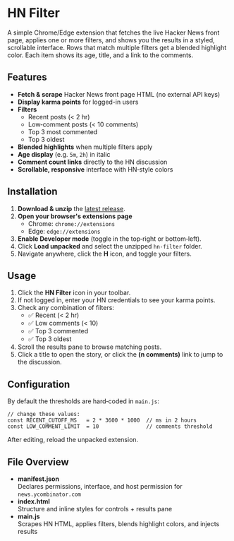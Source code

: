# HN Filter

A simple Chrome/Edge extension that fetches the live Hacker News front page, applies one or more filters, and shows you the results in a styled, scrollable interface. Rows that match multiple filters get a blended highlight color. Each item shows its age, title, and a link to the comments.

## Features

- **Fetch & scrape** Hacker News front page HTML (no external API keys)  
- **Display karma points** for logged-in users
- **Filters**  
  - Recent posts (< 2 hr)  
  - Low‑comment posts (< 10 comments)  
  - Top 3 most commented  
  - Top 3 oldest  
- **Blended highlights** when multiple filters apply  
- **Age display** (e.g. `5m`, `2h`) in italic  
- **Comment count links** directly to the HN discussion  
- **Scrollable, responsive** interface with HN‑style colors

## Installation

1. **Download & unzip** the [latest release](./hn-filter-v3.5.zip).  
2. **Open your browser's extensions page**  
   - Chrome: `chrome://extensions`  
   - Edge:   `edge://extensions`  
3. **Enable Developer mode** (toggle in the top‐right or bottom‑left).  
4. Click **Load unpacked** and select the unzipped `hn-filter` folder.  
5. Navigate anywhere, click the **H** icon, and toggle your filters.

## Usage

1. Click the **HN Filter** icon in your toolbar.  
2. If not logged in, enter your HN credentials to see your karma points.
3. Check any combination of filters:  
   - ✅ Recent (< 2 hr)  
   - ✅ Low comments (< 10)  
   - ✅ Top 3 commented  
   - ✅ Top 3 oldest  
4. Scroll the results pane to browse matching posts.  
5. Click a title to open the story, or click the **(n comments)** link to jump to the discussion.

## Configuration

By default the thresholds are hard‑coded in `main.js`:

    // change these values:
    const RECENT_CUTOFF_MS   = 2 * 3600 * 1000  // ms in 2 hours
    const LOW_COMMENT_LIMIT  = 10               // comments threshold

After editing, reload the unpacked extension.

## File Overview

- **manifest.json**  
  Declares permissions, interface, and host permission for `news.ycombinator.com`  
- **index.html**  
  Structure and inline styles for controls + results pane  
- **main.js**  
  Scrapes HN HTML, applies filters, blends highlight colors, and injects results  
